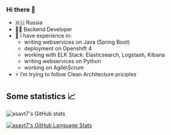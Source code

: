 ### Hi there 👋

* 🇷🇺 Russia
* 👨‍💻 Backend Developer
* 🔭 I have experience in:
  * writing webservices on Java (Spring Boot)
  * deployment on Openshift 4
  * working with ELK Stack: Elasticsearch, Logstash, Kibana
  * writing webservices on Python
  * working on Agile\Scrum
* ⚡ I’m trying to follow Clean Architecture priciples

## Some statistics 📈
![asavt7's GitHub stats](https://github-readme-stats.vercel.app/api/?username=asavt7&show_icons=true&title_color=fff&icon_color=79ff97&text_color=9f9f9f&bg_color=151515)

[![asavt7's GitHub Language Stats](https://github-readme-stats.vercel.app/api/top-langs/?username=asavt7&langs_count=8&show_icons=true&title_color=fff&icon_color=79ff97&text_color=9f9f9f&bg_color=151515)]()

<!--

Here are some ideas to get you started:
- 🌱 I’m currently learning golang, backend development, highload
- 👯 I’m looking to collaborate on ...
- 🤔 I’m looking for help with ...
- 💬 Ask me about ...
- 📫 How to reach me: ...
- 😄 Pronouns: ...
- ⚡ Fun fact: ...
-->
